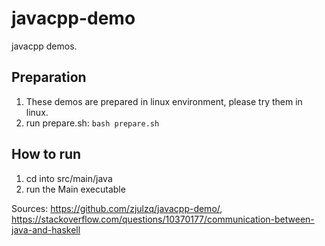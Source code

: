 # javacpp-demo
javacpp demos.

## Preparation
1. These demos are prepared in linux environment, please try them in linux.
1. run prepare.sh: `bash prepare.sh`

## How to run
 1. cd into src/main/java
 2. run the Main executable

Sources: https://github.com/zjulzq/javacpp-demo/, https://stackoverflow.com/questions/10370177/communication-between-java-and-haskell